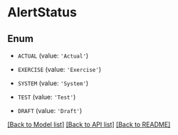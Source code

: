 # AlertStatus


## Enum

* `ACTUAL` (value: `'Actual'`)

* `EXERCISE` (value: `'Exercise'`)

* `SYSTEM` (value: `'System'`)

* `TEST` (value: `'Test'`)

* `DRAFT` (value: `'Draft'`)

[[Back to Model list]](../README.md#documentation-for-models) [[Back to API list]](../README.md#documentation-for-api-endpoints) [[Back to README]](../README.md)


